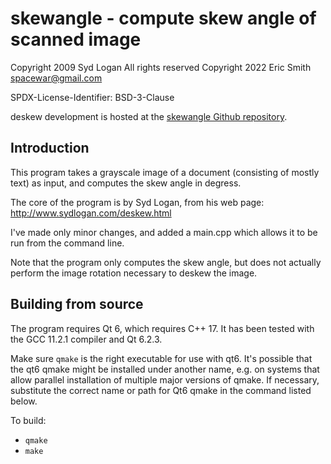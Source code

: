 # skewangle - compute skew angle of scanned image

Copyright 2009 Syd Logan All rights reserved
Copyright 2022 Eric Smith <spacewar@gmail.com>

SPDX-License-Identifier: BSD-3-Clause

deskew development is hosted at the
[skewangle Github repository](https://github.com/brouhaha/skewangle/).

## Introduction

This program takes a grayscale image of a document (consisting of mostly
text) as input, and computes the skew angle in degress.

The core of the program is by Syd Logan, from his web page:
http://www.sydlogan.com/deskew.html

I've made only minor changes, and added a main.cpp which allows it to
be run from the command line.

Note that the program only computes the skew angle, but does not actually
perform the image rotation necessary to deskew the image.

## Building from source

The program requires Qt 6, which requires C++ 17. It has been tested
with the GCC 11.2.1 compiler and Qt 6.2.3.

Make sure `qmake` is the right executable for use with qt6. It's possible
that the qt6 qmake might be installed under another name, e.g. on systems
that allow parallel installation of multiple major versions of qmake. If
necessary, substitute the correct name or path for Qt6 qmake in the command
listed below.

To build:

- `qmake`
- `make`
